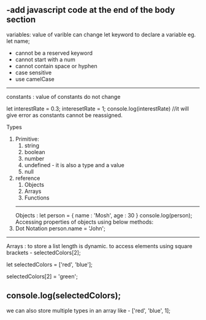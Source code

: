 
-add javascript code at the end of the body section
-------
variables: value of varible can change
let keyword to declare a variable
eg. let name;
- cannot be a reserved keyword
- cannot start with a num
- cannot contain space or hyphen
- case sensitive
- use camelCase
-------------------------
constants : value of constants do not change

let interestRate = 0.3;
interesetRate = 1;
console.log(interestRate) //it will give error as constants cannot be reassigned.

Types 
1. Primitive:
	1. string
	2. boolean
	3. number
	4. undefined - it is also a type and a value
	5. null
2. reference 
	1. Objects
	2. Arrays
	3. Functions
	----------------------
	Objects :
	let person = {
			name : 'Mosh',
			age : 30
		}
	console.log(person);
Accessing properties of objects using below methods:
1. Dot Notation
		person.name = 'John';

-------------
Arrays : to store a list
length is dynamic.
to access elements using square brackets - selectedColors[2];

let selectedColors = ['red', 'blue'];

selectedColors[2] = 'green';

console.log(selectedColors);
----------------------
we can also store multiple types in an array like - ['red', 'blue', 1];